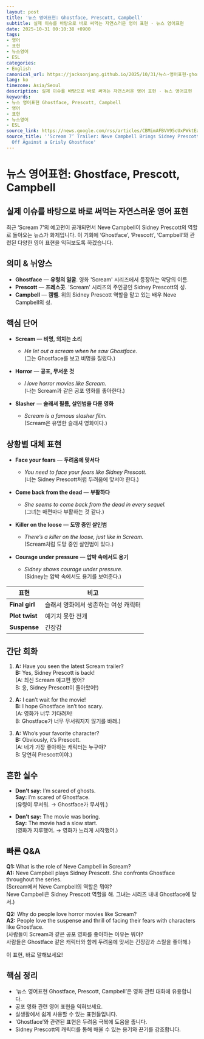 ```yaml
---
layout: post
title: '뉴스 영어표현: Ghostface, Prescott, Campbell'
subtitle: 실제 이슈를 바탕으로 바로 써먹는 자연스러운 영어 표현 · 뉴스 영어표현
date: 2025-10-31 00:10:38 +0900
tags:
- 영어
- 표현
- 뉴스영어
- ESL
categories:
- English
canonical_url: https://jacksonjang.github.io/2025/10/31/뉴스-영어표현-ghostface-prescott-campbell/
lang: ko
timezone: Asia/Seoul
description: 실제 이슈를 바탕으로 바로 써먹는 자연스러운 영어 표현 · 뉴스 영어표현
keywords:
- 뉴스 영어표현 Ghostface, Prescott, Campbell
- 영어
- 표현
- 뉴스영어
- ESL
source_link: https://news.google.com/rss/articles/CBMimAFBVV95cUxPWktEaU9xb1gycjVBbHJHd2gxcXdWaDhNbGdBMkY1SVVDVGJtTXdoNjZsOG5qaWRwblBIdnFGaWlDMUdKeDJVVGRpb21iQTF6Z2pLTEtQS01vaDBoNElDV0czZDdhdG9taTZ2aFRtdXZ1M2Y4SVRvZ1FWdml1U1B6UnNNWVdWaDhjazRlM3NXdC1qX1VTQVBjUg?oc=5
source_title: '‘Scream 7’ Trailer: Neve Campbell Brings Sidney Prescott Back to Face
  Off Against a Grisly Ghostface'
---
```


# 뉴스 영어표현: Ghostface, Prescott, Campbell
## 실제 이슈를 바탕으로 바로 써먹는 자연스러운 영어 표현

최근 ‘Scream 7’의 예고편이 공개되면서 Neve Campbell이 Sidney Prescott의 역할로 돌아오는 뉴스가 화제입니다. 이 기회에 ‘Ghostface’, ‘Prescott’, ‘Campbell’와 관련된 다양한 영어 표현을 익혀보도록 하겠습니다.

## 의미 & 뉘앙스

- **Ghostface** — **유령의 얼굴**. 영화 'Scream' 시리즈에서 등장하는 악당의 이름.
- **Prescott** — **프레스콧**. 'Scream' 시리즈의 주인공인 Sidney Prescott의 성.
- **Campbell** — **캠벨**. 위의 Sidney Prescott 역할을 맡고 있는 배우 Neve Campbell의 성.

## 핵심 단어

- **Scream** — **비명, 외치는 소리**  
  - *He let out a scream when he saw Ghostface.*  
  (그는 Ghostface를 보고 비명을 질렀다.)

- **Horror** — **공포, 무서운 것**  
  - *I love horror movies like Scream.*  
  (나는 Scream과 같은 공포 영화를 좋아한다.)

- **Slasher** — **슬래셔 필름, 살인범을 다룬 영화**  
  - *Scream is a famous slasher film.*  
  (Scream은 유명한 슬래셔 영화이다.)

## 상황별 대체 표현

- **Face your fears** — **두려움에 맞서다**  
  - *You need to face your fears like Sidney Prescott.*  
  (너는 Sidney Prescott처럼 두려움에 맞서야 한다.)

- **Come back from the dead** — **부활하다**  
  - *She seems to come back from the dead in every sequel.*  
  (그녀는 매편마다 부활하는 것 같다.)

- **Killer on the loose** — **도망 중인 살인범**  
  - *There’s a killer on the loose, just like in Scream.*  
  (Scream처럼 도망 중인 살인범이 있다.)

- **Courage under pressure** — **압박 속에서도 용기**  
  - *Sidney shows courage under pressure.*  
  (Sidney는 압박 속에서도 용기를 보여준다.)

| 표현               | 비고            |
|------------------|----------------|
| **Final girl**    | 슬래셔 영화에서 생존하는 여성 캐릭터 |
| **Plot twist**    | 예기치 못한 전개 |
| **Suspense**      | 긴장감          |

## 간단 회화

1. **A:** Have you seen the latest Scream trailer?  
   **B:** Yes, Sidney Prescott is back!  
   (A: 최신 Scream 예고편 봤어?  
   B: 응, Sidney Prescott이 돌아왔어!)

2. **A:** I can’t wait for the movie!  
   **B:** I hope Ghostface isn’t too scary.  
   (A: 영화가 너무 기다려져!  
   B: Ghostface가 너무 무서워지지 않기를 바래.)

3. **A:** Who’s your favorite character?  
   **B:** Obviously, it’s Prescott.  
   (A: 네가 가장 좋아하는 캐릭터는 누구야?  
   B: 당연히 Prescott이야.)

## 흔한 실수

- **Don’t say:** I’m scared of ghosts.  
  **Say:** I’m scared of Ghostface.  
  (유령이 무서워. → Ghostface가 무서워.)

- **Don’t say:** The movie was boring.  
  **Say:** The movie had a slow start.  
  (영화가 지루했어. → 영화가 느리게 시작했어.)

## 빠른 Q&A

**Q1:** What is the role of Neve Campbell in Scream?  
**A1:** Neve Campbell plays Sidney Prescott. She confronts Ghostface throughout the series.  
(Scream에서 Neve Campbell의 역할은 뭐야?  
Neve Campbell은 Sidney Prescott 역할을 해. 그녀는 시리즈 내내 Ghostface에 맞서.)

**Q2:** Why do people love horror movies like Scream?  
**A2:** People love the suspense and thrill of facing their fears with characters like Ghostface.  
(사람들이 Scream과 같은 공포 영화를 좋아하는 이유는 뭐야?  
사람들은 Ghostface 같은 캐릭터와 함께 두려움에 맞서는 긴장감과 스릴을 좋아해.)

이 표현, 바로 말해보세요!

## 핵심 정리

- ‘뉴스 영어표현 Ghostface, Prescott, Campbell’은 영화 관련 대화에 유용합니다.
- 공포 영화 관련 영어 표현을 익혀보세요.
- 실생활에서 쉽게 사용할 수 있는 표현들입니다.
- ‘Ghostface’와 관련된 표현은 두려움 극복에 도움을 줍니다.
- Sidney Prescott의 캐릭터를 통해 배울 수 있는 용기와 끈기를 강조합니다.